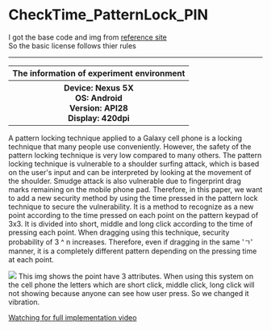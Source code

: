 # CheckTime_PatternLock_PIN

I got the base code and img from <a href="https://github.com/aritraroy/PatternLockView" target="_blank">reference site</a> <br>
So the basic license follows thier rules <br>

<hr>
<div style="text-align:center">
 <table style="width:100%">
  <tr>
   <th>The information of experiment environment</th>
  </tr>
  <tr>
    <th>
    Device: Nexus 5X<br>
    OS: Android<br>
    Version: API28<br>
    Display: 420dpi<br></th>
  </tr>
 </table>
</div>

A pattern locking technique applied to a Galaxy cell phone is a locking technique that many people use conveniently. However, the safety of the pattern locking technique is very low compared to many others. The pattern locking technique is vulnerable to a shoulder surfing attack, which is based on the user's input and can be interpreted by looking at the movement of the shoulder. Smudge attack is also vulnerable due to fingerprint drag marks remaining on the mobile phone pad. Therefore, in this paper, we want to add a new security method by using the time pressed in the pattern lock technique to secure the vulnerability. It is a method to recognize as a new point according to the time pressed on each point on the pattern keypad of 3x3. It is divided into short, middle and long click according to the time of pressing each point. When dragging using this technique, security probability of 3 ^ n increases. Therefore, even if dragging in the same 'ㄱ' manner, it is a completely different pattern depending on the pressing time at each point.
<br>

<img src="https://github.com/kyu-h/PressTime_PatternLock_PIN/blob/master/img/img.JPG">
This img shows the point have 3 attributes. When using this system on the cell phone the letters which are short click, middle click, long click will not showing because anyone can see how user press. So we changed it vibration. <br>

 <a href="https://youtu.be/OEOkHHQPTgA" target="_blank">Watching for full implementation video</a> <br>

